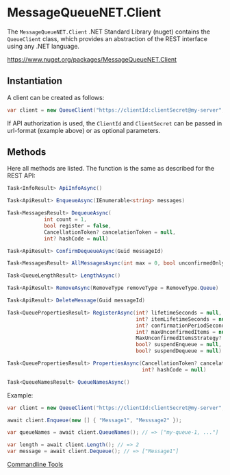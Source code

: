 # MessageQueueNET.Client

The `MessageQueueNET.Client` .NET Standard Library (nuget) contains the `QueueClient` class, which provides an abstraction of the REST interface using any .NET language.

https://www.nuget.org/packages/MessageQueueNET.Client

## Instantiation

A client can be created as follows:

```csharp
var client = new QueueClient("https://clientId:clientSecret@my-server", "my-queue-1");
```

If API authorization is used, the `ClientId` and `ClientSecret` can be passed in url-format (example above) or as optional parameters.

## Methods

Here all methods are listed. The function is the same as described for the REST API:

```csharp
Task<InfoResult> ApiInfoAsync()
```

```csharp
Task<ApiResult> EnqueueAsync(IEnumerable<string> messages)
```

```csharp
Task<MessagesResult> DequeueAsync(
            int count = 1,
            bool register = false,
            CancellationToken? cancelationToken = null,
            int? hashCode = null)
```

```csharp
Task<ApiResult> ConfirmDequeueAsync(Guid messageId)
```

```csharp
Task<MessagesResult> AllMessagesAsync(int max = 0, bool unconfirmedOnly = false)
```

```csharp
Task<QueueLengthResult> LengthAsync()
```

```csharp
Task<ApiResult> RemoveAsync(RemoveType removeType = RemoveType.Queue)
```

```csharp
Task<ApiResult> DeleteMessage(Guid messageId)
```

```csharp
Task<QueuePropertiesResult> RegisterAsync(int? lifetimeSeconds = null,
                                          int? itemLifetimeSeconds = null,
                                          int? confirmationPeriodSeconds = null,
                                          int? maxUnconfirmedItems = null,
                                          MaxUnconfirmedItemsStrategy? maxUnconfirmedItemsStrategy = null,
                                          bool? suspendEnqueue = null,
                                          bool? suspendDequeue = null)
```

```csharp
Task<QueuePropertiesResult> PropertiesAsync(CancellationToken? cancelationToken = null,
                                            int? hashCode = null)
```

```csharp
Task<QueueNamesResult> QueueNamesAsync()
```

Example:

```csharp
var client = new QueueClient("https://clientId:clientSecret@my-server", "my-queue-1");

await client.Enqueue(new [] { "Message1", "Messsage2" });

var queueNames = await client.QueueNames(); // => ["my-queue-1, ..."]

var length = await client.Length(); // => 2
var message = await client.Dequeue(); // => ["Message1"]
```

[Commandline Tools](../console/tools_en.md)
